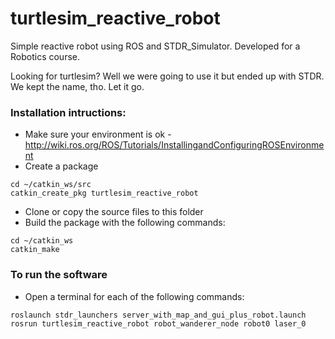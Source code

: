 # turtlesim_reactive_robot

Simple reactive robot using ROS and STDR_Simulator.
Developed for a Robotics course.

Looking for turtlesim? Well we were going to use it but ended up with STDR. We kept the name, tho. Let it go.


### Installation intructions:

* Make sure your environment is ok - http://wiki.ros.org/ROS/Tutorials/InstallingandConfiguringROSEnvironment
* Create a package
```
cd ~/catkin_ws/src
catkin_create_pkg turtlesim_reactive_robot
```
* Clone or copy the source files to this folder
* Build the package with the following commands:
```
cd ~/catkin_ws
catkin_make
```


### To run the software

* Open a terminal for each of the following commands:
```
roslaunch stdr_launchers server_with_map_and_gui_plus_robot.launch
rosrun turtlesim_reactive_robot robot_wanderer_node robot0 laser_0
```
